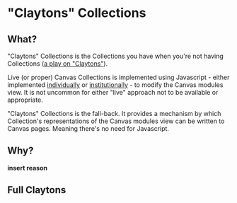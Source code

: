 # "Claytons" Collections

## What?

"Claytons" Collections is the Collections you have when you're not having Collections ([a play on "Claytons"](https://en.wikipedia.org/wiki/Claytons)). 

Live (or proper) Canvas Collections is  implemented using Javascript - either implemented [individually](../../../getting-started/install/individual.md) or [institutionally](../../../getting-started/install/institutional.md) - to modify the Canvas modules view. It is not uncommon for either "live" approach not to be available or appropriate. 

"Claytons" Collections is the fall-back. It provides a mechanism by which Collection's representations of the Canvas modules view can be written to Canvas pages. Meaning there's no need for Javascript.

## Why?

__insert reason__


## Full Claytons


